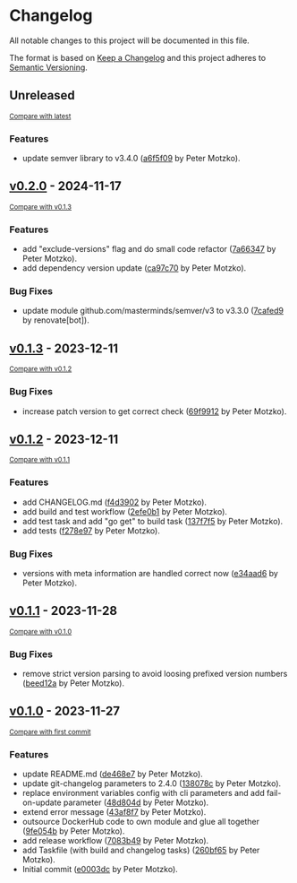 # Changelog

All notable changes to this project will be documented in this file.

The format is based on [Keep a Changelog](http://keepachangelog.com/en/1.0.0/)
and this project adheres to [Semantic Versioning](http://semver.org/spec/v2.0.0.html).

<!-- insertion marker -->
## Unreleased

<small>[Compare with latest](https://github.com/pmoscode/helm-chart-update-check/compare/v0.2.0...HEAD)</small>

### Features

- update semver library to v3.4.0 ([a6f5f09](https://github.com/pmoscode/helm-chart-update-check/commit/a6f5f0949b260c17a7bc1966ceebca4870b37c1c) by Peter Motzko).

<!-- insertion marker -->
## [v0.2.0](https://github.com/pmoscode/helm-chart-update-check/releases/tag/v0.2.0) - 2024-11-17

<small>[Compare with v0.1.3](https://github.com/pmoscode/helm-chart-update-check/compare/v0.1.3...v0.2.0)</small>

### Features

- add "exclude-versions" flag and do small code refactor ([7a66347](https://github.com/pmoscode/helm-chart-update-check/commit/7a66347b308355a7021dcad1a21493fa18e0adc7) by Peter Motzko).
- add dependency version update ([ca97c70](https://github.com/pmoscode/helm-chart-update-check/commit/ca97c70c13f94524408a664a6d0a8dcf5da5f662) by Peter Motzko).

### Bug Fixes

- update module github.com/masterminds/semver/v3 to v3.3.0 ([7cafed9](https://github.com/pmoscode/helm-chart-update-check/commit/7cafed92010a43b099d6ada8817e00eb35f4e596) by renovate[bot]).

## [v0.1.3](https://github.com/pmoscode/helm-chart-update-check/releases/tag/v0.1.3) - 2023-12-11

<small>[Compare with v0.1.2](https://github.com/pmoscode/helm-chart-update-check/compare/v0.1.2...v0.1.3)</small>

### Bug Fixes

- increase patch version to get correct check ([69f9912](https://github.com/pmoscode/helm-chart-update-check/commit/69f9912be734f546d6ca4cfb9438c5ba98ff7723) by Peter Motzko).

## [v0.1.2](https://github.com/pmoscode/helm-chart-update-check/releases/tag/v0.1.2) - 2023-12-11

<small>[Compare with v0.1.1](https://github.com/pmoscode/helm-chart-update-check/compare/v0.1.1...v0.1.2)</small>

### Features

- add CHANGELOG.md ([f4d3902](https://github.com/pmoscode/helm-chart-update-check/commit/f4d390269f88523db566d64be82b0bfb777d5783) by Peter Motzko).
- add build and test workflow ([2efe0b1](https://github.com/pmoscode/helm-chart-update-check/commit/2efe0b1e8f42072e07ff49375f7ce611ff21b3fb) by Peter Motzko).
- add test task and add "go get" to build task ([137f7f5](https://github.com/pmoscode/helm-chart-update-check/commit/137f7f57c6bc2758c911b2ec0791f0aba063f3d6) by Peter Motzko).
- add tests ([f278e97](https://github.com/pmoscode/helm-chart-update-check/commit/f278e972e512ba5a45876a0490f5f56bab4b3a3a) by Peter Motzko).

### Bug Fixes

- versions with meta information are handled correct now ([e34aad6](https://github.com/pmoscode/helm-chart-update-check/commit/e34aad672fa874bcf03445058812022a1d1df579) by Peter Motzko).

## [v0.1.1](https://github.com/pmoscode/helm-chart-update-check/releases/tag/v0.1.1) - 2023-11-28

<small>[Compare with v0.1.0](https://github.com/pmoscode/helm-chart-update-check/compare/v0.1.0...v0.1.1)</small>

### Bug Fixes

- remove strict version parsing to avoid loosing prefixed version numbers ([beed12a](https://github.com/pmoscode/helm-chart-update-check/commit/beed12ab24f3160709c08f9ae8cbee19ff9f40b4) by Peter Motzko).

## [v0.1.0](https://github.com/pmoscode/helm-chart-update-check/releases/tag/v0.1.0) - 2023-11-27

<small>[Compare with first commit](https://github.com/pmoscode/helm-chart-update-check/compare/2f7b9d6761bf31f171b01ef1477518068f30e96f...v0.1.0)</small>

### Features

- update README.md ([de468e7](https://github.com/pmoscode/helm-chart-update-check/commit/de468e7c1e580bb5f04f73029b816abd72524861) by Peter Motzko).
- update git-changelog parameters to 2.4.0 ([138078c](https://github.com/pmoscode/helm-chart-update-check/commit/138078ce5f36197381b74d34f0499b4754201fb5) by Peter Motzko).
- replace environment variables config with cli parameters and add fail-on-update parameter ([48d804d](https://github.com/pmoscode/helm-chart-update-check/commit/48d804dfbe55ce256343874b5643001bfb039857) by Peter Motzko).
- extend error message ([43af8f7](https://github.com/pmoscode/helm-chart-update-check/commit/43af8f7c8f3d102f0ca9488f7424a4692cdd5915) by Peter Motzko).
- outsource DockerHub code to own module and glue all together ([9fe054b](https://github.com/pmoscode/helm-chart-update-check/commit/9fe054b395ed643a58d551724d0775ec77b51bad) by Peter Motzko).
- add release workflow ([7083b49](https://github.com/pmoscode/helm-chart-update-check/commit/7083b49329367ac48eab5e1e9b2fe977b36a56fe) by Peter Motzko).
- add Taskfile (with build and changelog tasks) ([260bf65](https://github.com/pmoscode/helm-chart-update-check/commit/260bf654b276663caf885918a304489d958c0853) by Peter Motzko).
- Initial commit ([e0003dc](https://github.com/pmoscode/helm-chart-update-check/commit/e0003dc4ab03d028a1cf30f472c7227e11095a3c) by Peter Motzko).

